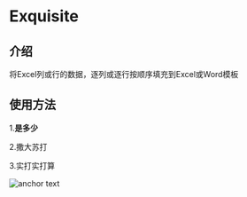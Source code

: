 # Exquisite

## 介绍

将Excel列或行的数据，逐列或逐行按顺序填充到Excel或Word模板

## 使用方法

1.**是多少**

2.撒大苏打

3.实打实打算

![anchor text](./image/2yeydm.png "666")